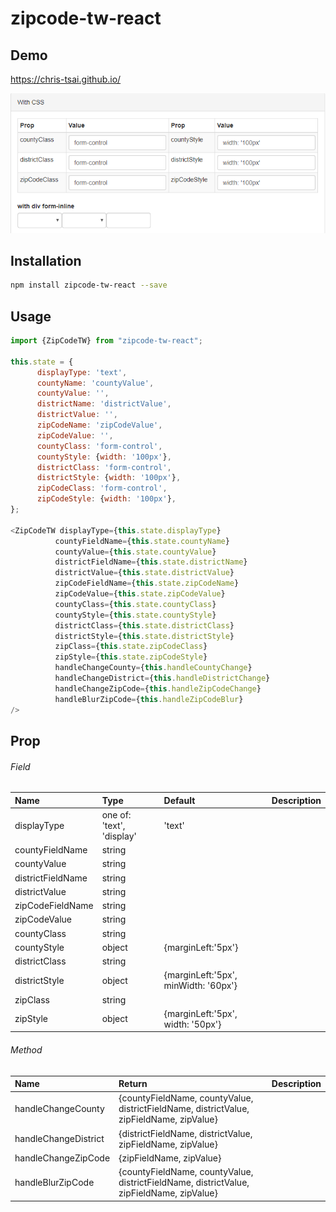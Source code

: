 # zipcode-tw-react

## Demo
https://chris-tsai.github.io/

![pic](demo.png)

## Installation

```bash
npm install zipcode-tw-react --save
```

## Usage

```javascript
import {ZipCodeTW} from "zipcode-tw-react";

this.state = {
      displayType: 'text',
      countyName: 'countyValue',
      countyValue: '',
      districtName: 'districtValue',
      districtValue: '',
      zipCodeName: 'zipCodeValue',
      zipCodeValue: '',
      countyClass: 'form-control',
      countyStyle: {width: '100px'},
      districtClass: 'form-control',
      districtStyle: {width: '100px'},
      zipCodeClass: 'form-control',
      zipCodeStyle: {width: '100px'},
};

<ZipCodeTW displayType={this.state.displayType}
          countyFieldName={this.state.countyName}
          countyValue={this.state.countyValue}
          districtFieldName={this.state.districtName}
          districtValue={this.state.districtValue}
          zipCodeFieldName={this.state.zipCodeName}
          zipCodeValue={this.state.zipCodeValue}
          countyClass={this.state.countyClass}
          countyStyle={this.state.countyStyle}
          districtClass={this.state.districtClass}
          districtStyle={this.state.districtStyle}
          zipClass={this.state.zipCodeClass}
          zipStyle={this.state.zipCodeStyle}
          handleChangeCounty={this.handleCountyChange}
          handleChangeDistrict={this.handleDistrictChange}
          handleChangeZipCode={this.handleZipCodeChange}
          handleBlurZipCode={this.handleZipCodeBlur}
/>
```

## Prop

###### Field

Name | Type | Default | Description
:--- | :--- | :--- | :---
displayType| one of: 'text', 'display' | 'text' | 
countyFieldName | string | |
countyValue | string | |
districtFieldName | string | |
districtValue | string | |
zipCodeFieldName | string | |
zipCodeValue | string | |
countyClass | string | |
countyStyle | object | {marginLeft:'5px'} |
districtClass | string | |
districtStyle | object | {marginLeft:'5px', minWidth: '60px'} |
zipClass | string | |
zipStyle | object | {marginLeft:'5px', width: '50px'}|

###### Method

Name | Return | Description
:---  | :--- | :--- 
handleChangeCounty | {countyFieldName, countyValue, districtFieldName, districtValue, zipFieldName, zipValue}
handleChangeDistrict | {districtFieldName, districtValue, zipFieldName, zipValue}
handleChangeZipCode | {zipFieldName, zipValue}
handleBlurZipCode | {countyFieldName, countyValue, districtFieldName, districtValue, zipFieldName, zipValue}

